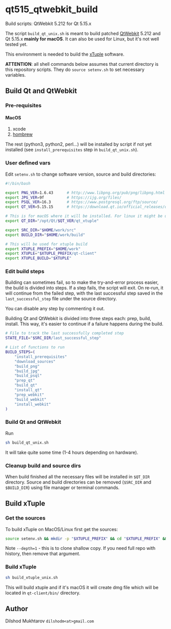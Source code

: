 # qt515_qtwebkit_build
Build scripts: QtWebkit 5.212 for Qt 5.15.x

The script `build_qt_unix.sh` is meant to build patched [QtWebkit](https://github.com/dilshodm/qtwebkit) 5.212 and Qt 5.15.x **mainly for macOS**. It can also be used for Linux, but it's not well tested yet.

This environment is needed to build the [xTuple](https://github.com/dilshodm/qt-client/) software.

**ATTENTION**: all shell commands below assumes that current directory is this repository scripts. They do `source setenv.sh` to set necessary variables.

## Build Qt and QtWebkit
### Pre-requisites
#### MacOS
1. xcode
2. [hombrew](https://brew.sh)

The rest (python3, python2, perl...) will be installed by script if not yet installed (see `install_prerequisites` step in `build_qt_unix.sh`).

### User defined vars
Edit `setenv.sh` to change software version, source and build directories:
```bash
#!/bin/bash

export PNG_VER=1.6.43      # http://www.libpng.org/pub/png/libpng.html
export JPG_VER=9f          # https://ijg.org/files/
export PSQL_VER=16.3       # https://www.postgresql.org/ftp/source/
export QT_VER=5.15.15      # https://download.qt.io/official_releases/qt/5.15/

# This is for macOS where it will be installed. For linux it might be used pre-installed qt
export QT_DIR="/opt/Qt/$QT_VER/qt_xtuple"

export SRC_DIR="$HOME/work/src"
export BUILD_DIR="$HOME/work/build"

# This will be used for xtuple build
export XTUPLE_PREFIX="$HOME/work"
export XTUPLE="$XTUPLE_PREFIX/qt-client"
export XTUPLE_BUILD="$XTUPLE"
```

### Edit build steps
Building can sometimes fail, so to make the try-and-error process easier, the build is divided into steps. If a step fails, the script will exit. On re-run, it will continue from the failed step, with the last successful step saved in the `last_successful_step` file under the source directory.

You can disable any step by commenting it out.

Building Qt and QtWebkit is divided into three steps each: prep, build, install. This way, it's easier to continue if a failure happens during the build.

```bash
# File to track the last successfully completed step
STATE_FILE="$SRC_DIR/last_successful_step"

# List of functions to run
BUILD_STEPS=(
    "install_prerequisites"
    "download_sources"
    "build_png"
    "build_jpg"
    "build_psql"
    "prep_qt"
    "build_qt"
    "install_qt"
    "prep_webkit"
    "build_webkit"
    "install_webkit"
)
```

### Build Qt and QtWebkit
Run
```sh
sh build_qt_unix.sh
```
It will take quite some time (1-4 hours depending on hardware).

### Cleanup build and source dirs
When build finished all the necessary files will be installed in `$QT_DIR` directory. Source and build directories can be removed (`$SRC_DIR` and `$BUILD_DIR`) using file manager or terminal commands.

## Build xTuple
### Get the sources
To build xTuple on MacOS/Linux first get the sources:

```sh
source setenv.sh && mkdir -p "$XTUPLE_PREFIX" && cd "$XTUPLE_PREFIX" && git clone --recurse-submodules --depth=1 https://github.com/dilshodm/qt-client.git && cd -
```

Note `--depth=1` - this is to clone shallow copy. If you need full repo with history, then remove that argument.

### Build xTuple
```sh
sh build_xtuple_unix.sh
```
   
This will build xtuple and if it's macOS it will create dmg file which will be located in `qt-client/bin/` directory.

## Author

Dilshod Mukhtarov `dilshodm<at>gmail.com`


